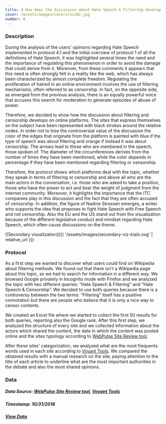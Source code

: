 ```yaml
---
title: 4 How does the discussion about Hate Speech & Filtering develop on the web?
cover: /assets/images/covers/viz02.jpg
number: 9
---
```


### Description 

During the analysis of the users' opinions regarding Hate Speech implemented in protocol 4.1 and the initial overview of protocol 1 of all the definitions of Hate Speech, it was highlighted several times the need and the importance of regulating this phenomenon in order to avoid the damage that could derive from it. Moreover, from these comments it appears that this need is often strongly felt in a reality like the web, which has always been characterized by almost complete freedom.
Regulating the proliferation of hatred in an online environment involves the use of filtering mechanisms, often referred to as censorship. In fact, on the opposite side, as emerged from the previous analysis, there is an equally powerful voice that accuses this search for moderation to generate episodes of abuse of power.

Therefore, we decided to show how the discussion about filtering and censorship develops on online platforms.
The sites that express themselves on the subject have been represented with black strokes around the relative nodes. In order not to lose the controversial value of the discussion the color of the edges that originate from the platform is painted with blue if the type of speech was about filtering and orange if instead it was about censorship. The arrows lead to those who are mentioned in the speech, those spoken of. The diameter of the circumferences derives from the number of times they have been mentioned, while the color depends in percentage if they have been mentioned regarding filtering or censorship. 

Therefore, the protocol shows which platforms deal with the topic, whether they speak in terms of filtering or censorship and above all who are the main actors in the conversation, i.e. those who are asked to take a position, those who have the power to act and bear the weight of judgment from the internet community. Moreover, it highlights the importance that the ITC companies play in this discussion and the fact that they are often accused of censorship. 
In addition, the figure of Nadine Strossen emerges, a writer who supports the idea that proposes to fight Hate Speech with Free Speech and not censorship.
Also the EU and the US stand out from the visualization because of the different legislative conduct and mindset regarding Hate Speech, which often cause discussions on the theme.

![Secondary visualization]({{ '/assets/images/secondary-viz-kialo.svg' | relative_url }})

### Protocol

As a first step we wanted to discover what users could find on Wikipedia about filtering methods. We found out that there isn’t a Wikipedia page about this topic, so we had to search for information in a different way. 
We browsed Google privately in Incognito mode with Firefox and we analyzed the topic with two different queries: “Hate Speech & Filtering” and “Hate Speech & Censorship”. 
We decided to use both queries because there is a controversy between the two terms: “Filtering” itself has a positive connotation but there are people who believe that it is only a nice way to censor contents.

We created an Excel file where we started to collect the first 50 results for both queries, reporting also the Google rank.
After this first step, we analyzed the structure of every site and we collected information about the actors which shared the content, the date in which the content was posted online and the sites typology according to [WebPulse Site Review tool](https://sitereview.bluecoat.com/#/).

After these sites’ categorization, we analyzed what are the most frequents words used in each site according to [Voyant Tools](https://voyant-tools.org/). We compared the obtained results with a manual research on the site, paying attention to the title of each article to underline what are the most important authorities in the debate and also the most shared opinions. 


### Data
##### Data Source: [WebPulse Site Review tool](https://sitereview.bluecoat.com/#/), [Voyant Tools](https://voyant-tools.org/)
##### Timestamp: 10/31/2018
##### [View Data](http://densitydesign.org/)
